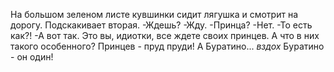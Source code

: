   На большом зеленом листе кувшинки сидит лягушка и смотрит на дорогу. Подскакивает вторая.
-Ждешь?
-Жду.
-Принца?
-Нет.
-То есть как?!
-А вот так. Это вы, идиотки, все ждете своих принцев. А что в них такого особенного? Принцев - пруд пруди! А Буратино... *вздох* Буратино - он один!    